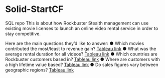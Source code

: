 # Solid-StartCF
SQL repo
This is about how Rockbuster Stealth management can use existing movie licenses to launch an online video rental service in order to stay competitive.

Here are the main questions they’d like to answer:
● Which movies contributed the most/least to revenue gain? 
[Tableau link](https://public.tableau.com/views/TopTenMoviesbyRevenue/Sheet2?:language=en-US&:display_count=n&:origin=viz_share_link)
● What was the average rental duration for all videos?
[Tableau link](https://public.tableau.com/views/AverageMovieRenatalDurationbyCategory/AvgMovieRentalbyCategory?:language=en-US&:display_count=n&:origin=viz_share_link)
● Which countries are Rockbuster customers based in?
[Tableau link](https://public.tableau.com/views/NumberofCustomersbyCountry_16785537938610/NumberofCustomerbyCountry?:language=en-US&:display_count=n&:origin=viz_share_link)
● Where are customers with a high lifetime value based?
[Tableau link](https://public.tableau.com/views/HighLife-timeValuecustomer/HighLife-timeValueCustomers?:language=en-US&:display_count=n&:origin=viz_share_link)
● Do sales figures vary between geographic regions?
[Tableau link](https://public.tableau.com/views/SalesbyGreographicRegions/Sheet7?:language=en-US&:display_count=n&:origin=viz_share_link)
